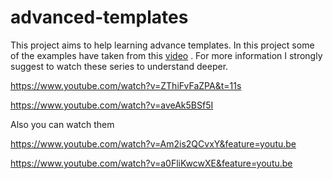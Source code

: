 # advanced-templates
This project aims to help learning advance templates.
In this project some of the examples have taken from this [video](https://www.youtube.com/watch?v=ZThiFvFaZPA&t=11s) . For more information I strongly
suggest to watch these series to understand deeper.

https://www.youtube.com/watch?v=ZThiFvFaZPA&t=11s


https://www.youtube.com/watch?v=aveAk5BSf5I

Also you can watch them

https://www.youtube.com/watch?v=Am2is2QCvxY&feature=youtu.be


https://www.youtube.com/watch?v=a0FliKwcwXE&feature=youtu.be
